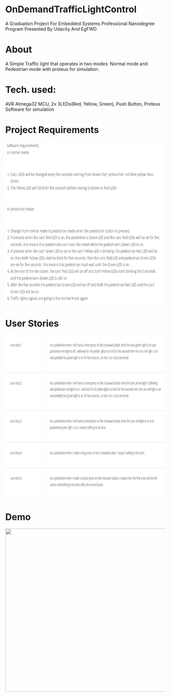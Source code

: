 # OnDemandTrafficLightControl
A Graduation Project For Embedded Systems Professional Nanodegree Program Presented By Udacity And EgFWD

# About
A Simple Traffic light that operates in two modes: Normal mode and Pedestrian mode with proteus for simulation.

# Tech. used:

AVR Atmega32 MCU, 2x 3LEDs(Red, Yellow, Green), Push Button, Proteus Software for simulation

# Project Requirements

<p align="center">
 <img src = "media/Reqs.png" width="724" height="512">
</p>

# User Stories

<p align="center">
 <img src = "media/UserStories.png" width="724" height="512">
</p>

# Demo

<p align="center">
 <img src = "media/Demo.gif" width="800" height="512">
</p>

